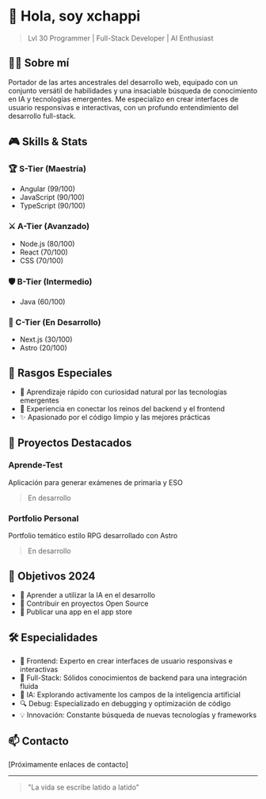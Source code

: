 # 👋 Hola, soy xchappi

> Lvl 30 Programmer | Full-Stack Developer | AI Enthusiast

## 🧙‍♂️ Sobre mí

Portador de las artes ancestrales del desarrollo web, equipado con un conjunto versátil de habilidades y una insaciable búsqueda de conocimiento en IA y tecnologías emergentes. Me especializo en crear interfaces de usuario responsivas e interactivas, con un profundo entendimiento del desarrollo full-stack.

## 🎮 Skills & Stats

### 🏆 S-Tier (Maestría)
- Angular (99/100)
- JavaScript (90/100)
- TypeScript (90/100)

### ⚔️ A-Tier (Avanzado)
- Node.js (80/100)
- React (70/100)
- CSS (70/100)

### 🛡️ B-Tier (Intermedio)
- Java (60/100)

### 🌱 C-Tier (En Desarrollo)
- Next.js (30/100)
- Astro (20/100)

## 💫 Rasgos Especiales
- 🧠 Aprendizaje rápido con curiosidad natural por las tecnologías emergentes
- 🔄 Experiencia en conectar los reinos del backend y el frontend
- ✨ Apasionado por el código limpio y las mejores prácticas

## 🚀 Proyectos Destacados

### Aprende-Test
Aplicación para generar exámenes de primaria y ESO
> En desarrollo

### Portfolio Personal
Portfolio temático estilo RPG desarrollado con Astro
> En desarrollo

## 🎯 Objetivos 2024

- 🤖 Aprender a utilizar la IA en el desarrollo
- 🌟 Contribuir en proyectos Open Source
- 📱 Publicar una app en el app store

## 🛠️ Especialidades

- 🎨 Frontend: Experto en crear interfaces de usuario responsivas e interactivas
- 🔧 Full-Stack: Sólidos conocimientos de backend para una integración fluida
- 🤖 IA: Explorando activamente los campos de la inteligencia artificial
- 🔍 Debug: Especializado en debugging y optimización de código
- 💡 Innovación: Constante búsqueda de nuevas tecnologías y frameworks

## 📫 Contacto

[Próximamente enlaces de contacto]

---
> "La vida se escribe latido a latido"
